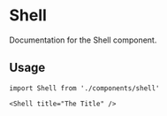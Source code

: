 # Shell

Documentation for the Shell component.

## Usage

```
import Shell from './components/shell'

<Shell title="The Title" />
```

<!-- PROPS -->
